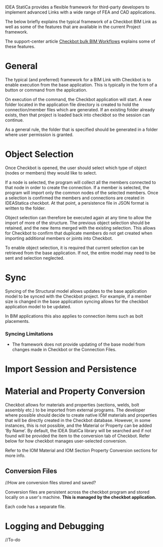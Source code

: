 IDEA StatiCa provides a flexible framework for third-party developers to implement advanced Links with a wide range of FEA and CAD applications. 

The below briefly explains the typical framework of a Checkbot BIM Link as well as some of the features that are available in the current Project framework. 

The support-center article [Checkbot bulk BIM Workflows](https://www.ideastatica.com/support-center/checkbot-bulk-bim-workflows) explains some of these features.

# General

The typical (and preferred) framework for a BIM Link with Checkbot is to enable execution from the base application. This is typically in the form of a button or command from the application.

On execution of the command, the Checkbot application will start. A new folder located in the application file directory is created to hold the connection/member files which are generated. If an existing folder already exists, then that project is loaded back into checkbot so the session can continue.

As a general rule, the folder that is specified should be generated in a folder where user permission is granted.

# Object Selection

Once Checkbot is opened, the user should select which type of object (nodes or members) they would like to select. 

If a node is selected, the program will collect all the members connected to that node in order to create the connection. If a member is selected, the program will import only the common nodes of the selected members. Once a selection is confirmed the members and connections are created in IDEAStatica checkbot. At that point, a persistence file in JSON format is written to the folder. 

Object selection can therefore be executed again at any time to allow the import of more of the structure. The previous object selection should be retained, and the new items merged with the existing selection. This allows for Checkbot to confirm that duplicate members do not get created when importing additional members or joints into Checkbot.

To enable object selection, it is required that current selection can be retrieved from the base application. If not, the entire model may need to be sent and selection neglected. 

# Sync

Syncing of the Structural model allows updates to the base application model to be synced with the Checkbot project. For example, if a member size is changed in the base application syncing allows for the checkbot application model to be updated. 

In BIM applications this also applies to connection items such as bolt placements.

### Syncing Limitations 

* The framework does not provide updating of the base model from changes made in Checkbot or the Connection Files.

# Import Session and Persistence



# Material and Property Conversion

Checkbot allows for materials and properties (sections, welds, bolt assembly etc.) to be imported from external programs. The developer where possible should decide to create native IOM materials and properties that will be directly created in the Checkbot database. However, in some instances, this is not possible, and the Material or Property can be added ‘By Name’. By default, the IDEA StatiCa library will be searched and if not found will be provided the item to the conversion tab of Checkbot. Refer below for how checkbot manages user-selected conversion. 

Refer to the IOM Material and IOM Section Property Conversion sections for more info.

## Conversion Files

//How are conversion files stored and saved?

Conversion files are persistent across the checkbot program and stored locally on a user's machine. **This is managed by the checkbot application.**

Each code has a separate file.

# Logging and Debugging

//To-do
